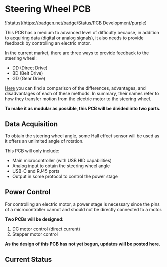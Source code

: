 # Steering Wheel PCB

![status](https://badgen.net/badge/Status/PCB Development/purple)

This PCB has a medium to advanced level of difficulty because, in addition to acquiring data (digital or analog signals), it also needs to provide feedback by controlling an electric motor.

In the current market, there are three ways to provide feedback to the steering wheel:

- DD (Direct Drive)
- BD (Belt Drive)
- GD (Gear Drive)

[Here](https://kommandotech.com/guides/direct-vs-belt-vs-gear-drive/) you can find a comparison of the differences, advantages, and disadvantages of each of these methods. In summary, their names refer to how they transfer motion from the electric motor to the steering wheel.

**To make it as modular as possible, this PCB will be divided into two parts.**

## Data Acquisition
To obtain the steering wheel angle, some Hall effect sensor will be used as it offers an unlimited angle of rotation.

This PCB will only include:

- Main microcontroller (with USB HID capabilities)
- Analog input to obtain the steering wheel angle
- USB-C and RJ45 ports
- Output in some protocol to control the power stage

## Power Control
For controlling an electric motor, a power stage is necessary since the pins of a microcontroller cannot and should not be directly connected to a motor.

**Two PCBs will be designed:**

1. DC motor control (direct current)
2. Stepper motor control

**As the design of this PCB has not yet begun, updates will be posted here.**

## Current Status
